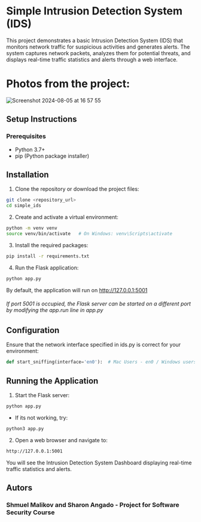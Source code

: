 # Simple Intrusion Detection System (IDS)

This project demonstrates a basic Intrusion Detection System (IDS) that monitors network traffic for suspicious activities and generates alerts. The system captures network packets, analyzes them for potential threats, and displays real-time traffic statistics and alerts through a web interface.

# Photos from the project:
![Screenshot 2024-08-05 at 16 57 55](https://github.com/user-attachments/assets/fdb2a529-b767-434f-8ba4-080db514d12f)

## Setup Instructions
### Prerequisites
- Python 3.7+
- pip (Python package installer)

## Installation
1. Clone the repository or download the project files:
```bash
git clone <repository_url>
cd simple_ids
```
2. Create and activate a virtual environment:
```bash
python -m venv venv
source venv/bin/activate   # On Windows: venv\Scripts\activate
```
3. Install the required packages:
```bash
pip install -r requirements.txt
```
4. Run the Flask application:
```bash
python app.py
```
By default, the application will run on http://127.0.0.1:5001
###### If port 5001 is occupied, the Flask server can be started on a different port by modifying the app.run line in app.py

## Configuration
Ensure that the network interface specified in ids.py is correct for your environment:


```python
def start_sniffing(interface='en0'):  # Mac Users - en0 / Windows users - eth0
```

## Running the Application
1. Start the Flask server:

```bash
python app.py
```
- If its not working, try:
```bash
python3 app.py
```
2. Open a web browser and navigate to:
```bash
http://127.0.0.1:5001
```
You will see the Intrusion Detection System Dashboard displaying real-time traffic statistics and alerts.

## Autors
### Shmuel Malikov and Sharon Angado - Project for Software Security Course
